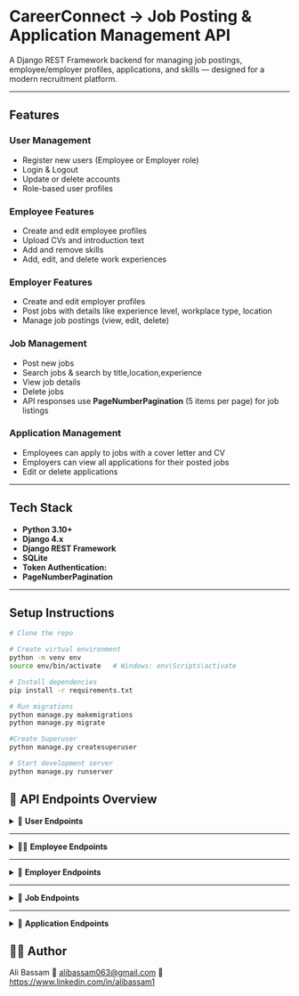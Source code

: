 # CareerConnect -> Job Posting & Application Management API

A Django REST Framework backend for managing job postings, employee/employer profiles, applications, and skills — designed for a modern recruitment platform.

---

## Features

### User Management
- Register new users (Employee or Employer role)
- Login & Logout
- Update or delete accounts
- Role-based user profiles

### Employee Features
- Create and edit employee profiles
- Upload CVs and introduction text
- Add and remove skills
- Add, edit, and delete work experiences

### Employer Features
- Create and edit employer profiles
- Post jobs with details like experience level, workplace type, location
- Manage job postings (view, edit, delete)

### Job Management
- Post new jobs
- Search jobs & search by title,location,experience
- View job details
- Delete jobs
- API responses use **PageNumberPagination** (5 items per page) for job listings


### Application Management
- Employees can apply to jobs with a cover letter and CV
- Employers can view all applications for their posted jobs
- Edit or delete applications

---

## Tech Stack
- **Python 3.10+**
- **Django 4.x**
- **Django REST Framework**
- **SQLite**
- **Token Authentication:** 
- **PageNumberPagination**
---

## Setup Instructions


``` bash
# Clone the repo

# Create virtual environment
python -m venv env
source env/bin/activate   # Windows: env\Scripts\activate

# Install dependencies
pip install -r requirements.txt

# Run migrations
python manage.py makemigrations
python manage.py migrate

#Create Superuser
python manage.py createsuperuser

# Start development server
python manage.py runserver
```
## 📌 API Endpoints Overview

<details>
<summary>👤 <strong>User Endpoints</strong></summary>

| Method | Endpoint | Description |
|--------|----------|-------------|
| **POST** | `/register-user/` | Register a new user |
| **POST** | `/login-user/` | Login a user |
| **POST** | `/logout-user/` | Logout the current user |
| **PATCH** | `/update-user/<id>/` | Update a user by ID |
| **DELETE** | `/delete-user/<id>/` | Delete a user by ID |

</details>

---

<details>
<summary>🧑‍💼 <strong>Employee Endpoints</strong></summary>

| Method | Endpoint | Description |
|--------|----------|-------------|
| **POST** | `/create-employee-profile/` | Create employee profile |
| **GET** | `/view-employee-profile/<id>/` | View employee profile by ID |
| **PATCH** | `/edit-employee-profile/<id>/` | Edit employee profile by ID |
| **POST** | `/add-skills/` | Add skills to employee profile |
| **GET** | `/view-skills-by-employee-id/<id>/` | View skills of a specific employee |
| **DELETE** | `/remove-skills/<id>/` | Remove a skill by ID |
| **POST** | `/add-experience/` | Add work experience |
| **GET** | `/get-experiences/` | Get all experiences |
| **GET** | `/get-experience-of-employee/<employee_id>/` | Get experiences of a specific employee |
| **PATCH** | `/edit-experience/<experience_id>/` | Edit an experience by ID |
| **DELETE** | `/remove-experience/<experience_id>/` | Remove an experience by ID |

</details>

---

<details>
<summary>🏢 <strong>Employer Endpoints</strong></summary>

| Method | Endpoint | Description |
|--------|----------|-------------|
| **POST** | `/create-employer-profile/` | Create employer profile |
| **GET** | `/view-employer-profile/<id>/` | View employer profile by ID |
| **PATCH** | `/edit-employer-profile/<id>/` | Edit employer profile by ID |

</details>

---

<details>
<summary>💼 <strong>Job Endpoints</strong></summary>

| Method | Endpoint | Description |
|--------|----------|-------------|
| **POST** | `/post-job/` | Post a new job |
| **GET** | `/search-jobs/` | Search jobs |
| **GET** | `/view-job/<job_id>/` | View job details by job ID |
| **DELETE** | `/delete-job/<job_id>/` | Delete a job by job ID |

</details>

---

<details>
<summary>📝 <strong>Application Endpoints</strong></summary>

| Method | Endpoint | Description |
|--------|----------|-------------|
| **POST** | `/send-application/<job_id>/` | Send job application |
| **PATCH** | `/edit-application/<application_id>/` | Edit an application by ID |
| **GET** | `/view-all-application/<job_id>/` | View all applications for a specific job |
| **GET** | `/view-latest-application/<job_id>/` | View latest applications for a specific job |
| **DELETE** | `/delete-application/<application_id>/` | Delete an application by ID |

</details>


## 🙋‍♂️ Author
Ali Bassam
📧 alibassam063@gmail.com
🔗 https://www.linkedin.com/in/alibassam1